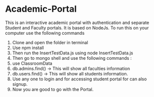 # Academic-Portal
This is an interactive academic portal with authentication and separate Student and Faculty portals.
It is based on NodeJs. To run this on your computer use the following commands 
1. Clone and open the folder in terminal
2. Use npm install
3. Then run the InsertTestData.js using node InsertTestData.js
4. Then go to mongo shell and use the following commands :
5. use ClassroomData
6. db.admins.find() -> This will show all faculties information
7. db.users.find() -> This will show all students information.
8. Use any one to login and for accessing student portal for can also signup.
9. Now you are good to go with the Portal.
